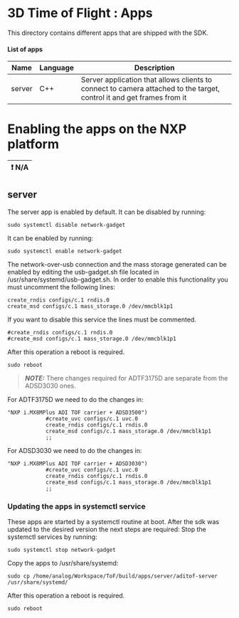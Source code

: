 # 3D Time of Flight : Apps

This directory contains different apps that are shipped with the SDK.

#### List of apps

| Name | Language | Description |
| --------- | ----------- | -------------- |
| server | C++ | Server application that allows clients to connect to camera attached to the target, control it and get frames from it |

# Enabling the apps on the NXP platform

| :exclamation:  N/A |
|-----------------------------------------|

## server

The server app is enabled by default. 
It can be disabled by running:
````
sudo systemctl disable network-gadget
````
It can be enabled by running:
````
sudo systemctl enable network-gadget
````

The network-over-usb connection and the mass storage generated can be enabled by editing the usb-gadget.sh file located in
/usr/share/systemd/usb-gadget.sh. 
In order to enable this functionality you must uncomment the following lines:
````
create_rndis configs/c.1 rndis.0
create_msd configs/c.1 mass_storage.0 /dev/mmcblk1p1
````
If you want to disable this service the lines must be commented.
````
#create_rndis configs/c.1 rndis.0
#create_msd configs/c.1 mass_storage.0 /dev/mmcblk1p1
````

After this operation a reboot is required.
```` 
sudo reboot
````

> **_NOTE:_**  There changes required for ADTF3175D are separate from the ADSD3030 ones.

For ADTF3175D we need to do the changes in:
````
"NXP i.MX8MPlus ADI TOF carrier + ADSD3500")
			#create_uvc configs/c.1 uvc.0
			create_rndis configs/c.1 rndis.0
			create_msd configs/c.1 mass_storage.0 /dev/mmcblk1p1
			;;
````

For ADSD3030 we need to do the changes in:
````
"NXP i.MX8MPlus ADI TOF carrier + ADSD3030")
			#create_uvc configs/c.1 uvc.0
			create_rndis configs/c.1 rndis.0
			create_msd configs/c.1 mass_storage.0 /dev/mmcblk1p1
			;;
````

### Updating the apps in systemctl service 

These apps are started by a systemctl routine at boot. 
After the sdk was updated to the desired version the next steps are required:
Stop the systemctl services by running:
````
sudo systemctl stop network-gadget
````
Copy the apps to /usr/share/systemd:
```` 
sudo cp /home/analog/Workspace/ToF/build/apps/server/aditof-server /usr/share/systemd/
````

After this operation a reboot is required.
```` 
sudo reboot
````